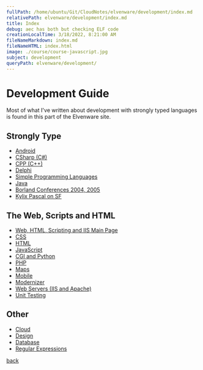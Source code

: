 ```yaml
---
fullPath: /home/ubuntu/Git/CloudNotes/elvenware/development/index.md
relativePath: elvenware/development/index.md
title: Index
debug: aec has both but checking ELF code
creationLocalTime: 3/18/2022, 8:21:00 AM
fileNameMarkdown: index.md
fileNameHTML: index.html
image: ./course/course-javascript.jpg
subject: development
queryPath: elvenware/development/
---
```


<!-- toc -->
<!-- tocstop -->

# Development Guide

Most of what I've written about development with strongly typed
languages is found in this part of the Elvenware site.

## Strongly Type

- [Android](/charlie/development/android/index.html)
- [CSharp (C#)](/charlie/development/csharp/index.html)
- [CPP (C++)](/charlie/development/cpp/index.html)
- [Delphi](/charlie/development/delphi/index.html)
- [Simple Programming Languages](/charlie/development/Simple/index.html)
- [Java](/charlie/development/java/index.html)
- [Borland Conferences 2004, 2005](/charlie/development/conferences/borconn_2004.html)
- [Kylix Pascal on SF](http://elvenware.sourceforge.net/KylixDevGuide.html)

## The Web, Scripts and HTML

- [Web, HTML, Scripting and IIS Main Page](/charlie/development/web/index.html)
- [CSS](/charlie/development/web/CssGuide)
- [HTML](/charlie/development/web/HtmlGuide)
- [JavaScript](/charlie/development/web/JavaScript)
- [CGI and Python](/charlie/development/web/Python)
- [PHP](/charlie/development/web/Php/index.html)
- [Maps](/charlie/development/web/MapWeb)
- [Mobile](/charlie/development/web/Mobile)
- [Modernizer](/charlie/development/web/Modernizr)
- [Web Servers (IIS and Apache)](/charlie/development/web/Server)
- [Unit Testing](/charlie/development/web/UnitTests)

## Other

- [Cloud](cloud/index.shtml)
- [Design](design/index.shtml)
- [Database](/charlie/development/database/index.html)
- [Regular Expressions](/charlie/development/regular_expressions/index.html)

[back](../index.html)

